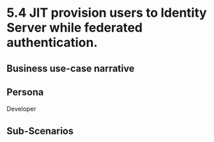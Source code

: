 # 5.4 JIT provision users to Identity Server while federated authentication. 

## Business use-case narrative


## Persona
Developer

## Sub-Scenarios

